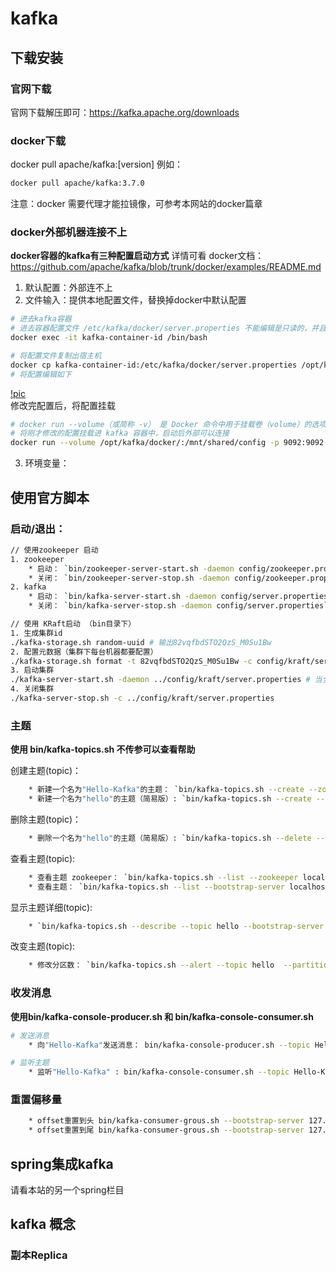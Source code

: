# kafka
## 下载安装
### 官网下载
官网下载解压即可：https://kafka.apache.org/downloads  

### docker下载
docker pull apache/kafka:[version] 
例如：
```sh
docker pull apache/kafka:3.7.0 
```
注意：docker 需要代理才能拉镜像，可参考本网站的docker篇章

### docker外部机器连接不上
**docker容器的kafka有三种配置启动方式** 
  详情可看 docker文档：https://github.com/apache/kafka/blob/trunk/docker/examples/README.md
1. 默认配置：外部连不上  
2. 文件输入：提供本地配置文件，替换掉docker中默认配置  
```sh
# 进去kafka容器
# 进去容器配置文件 /etc/kafka/docker/server.properties 不能编辑是只读的，并且这个修改只针对该容器，而不是apache/kafka镜像。所以要将配置文件放在宿主机。
docker exec -it kafka-container-id /bin/bash

# 将配置文件复制出宿主机
docker cp kafka-container-id:/etc/kafka/docker/server.properties /opt/kafka/docker/
# 将配置编辑如下
```
[!pic](/middleware/kafka-01.png)  
修改完配置后，将配置挂载
```sh
# docker run --volume（或简称 -v） 是 Docker 命令中用于挂载卷（volume）的选项。卷是 Docker 用来持久化和共享数据的一种机制，可以在容器之间共享数据，或者将数据持久化到主机文件系统中。使用卷可以确保即使容器被删除，数据也不会丢失。
# 将刚才修改的配置挂载进 kafka 容器中，启动后外部可以连接
docker run --volume /opt/kafka/docker/:/mnt/shared/config -p 9092:9092 apache/kafka:3.7.0
```

3. 环境变量：  


## 使用官方脚本

### 启动/退出：
```sh
// 使用zookeeper 启动
1. zookeeper
	* 启动： `bin/zookeeper-server-start.sh -daemon config/zookeeper.properties`
	* 关闭： `bin/zookeeper-server-stop.sh -daemon config/zookeeper.properties`
2. kafka
	* 启动： `bin/kafka-server-start.sh -daemon config/server.properties`
	* 关闭： `bin/kafka-server-stop.sh -daemon config/server.properties`

// 使用 KRaft启动 （bin目录下）
1. 生成集群id
./kafka-storage.sh random-uuid # 输出82vqfbdSTO2QzS_M0Su1Bw
2. 配置元数据（集群下每台机器都要配置）
./kafka-storage.sh format -t 82vqfbdSTO2QzS_M0Su1Bw -c config/kraft/server.properties
3. 启动集群
./kafka-server-start.sh -daemon ../config/kraft/server.properties # 当全部节点都出现 Kafka Server started，集群启动成功
4. 关闭集群
./kafka-server-stop.sh -c ../config/kraft/server.properties
```
### 主题
**使用 bin/kafka-topics.sh 不传参可以查看帮助**

创建主题(topic)：
```sh
	* 新建一个名为"Hello-Kafka"的主题： `bin/kafka-topics.sh --create --zookeeper localhost:2181 --replication-factor 1 --partitions 1 --topic Hello-Kafka`
	* 新建一个名为"hello"的主题（简易版）: `bin/kafka-topics.sh --create --topic hello --bootstrap-server localhost:9092`
```

删除主题(topic)：
```sh
	* 删除一个名为"hello"的主题（简易版）: `bin/kafka-topics.sh --delete --topic  hello --bootstrap-server localhost:9092`
```

查看主题(topic):
```sh
	* 查看主题 zookeeper： `bin/kafka-topics.sh --list --zookeeper localhost:2181`
	* 查看主题： `bin/kafka-topics.sh --list --bootstrap-server localhost:9092`
```

显示主题详细(topic):
```sh
	* `bin/kafka-topics.sh --describe --topic hello --bootstrap-server localhost:9092`
```

改变主题(topic):
```sh
	* 修改分区数： `bin/kafka-topics.sh --alert --topic hello  --partition 5 --bootstrap-server localhost:9092`
```

### 收发消息
**使用bin/kafka-console-producer.sh 和 bin/kafka-console-consumer.sh**
```sh
# 发送消息
	* 向"Hello-Kafka"发送消息： bin/kafka-console-producer.sh --topic Hello-Kafka --bootstrap-server localhost:9092
```

```sh
# 监听主题
	* 监听"Hello-Kafka" : bin/kafka-console-consumer.sh --topic Hello-Kafka --bootstrap-server localhost:9092 --from-beginning #从头开始读
```

### 重置偏移量
```sh
	* offset重置到头 bin/kafka-consumer-grous.sh --bootstrap-server 127.0.0.1:9092 --group 消费者组 --topic 主题 --reset-offsets --to-earliest --excute
	* offset重置到尾 bin/kafka-consumer-grous.sh --bootstrap-server 127.0.0.1:9092 --group 消费者组 --topic 主题 --reset-offsets --to-latest --excute
```

## spring集成kafka
请看本站的另一个spring栏目

## kafka 概念
### 副本Replica

###